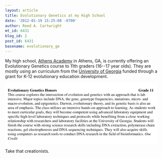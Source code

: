 ```yaml
---
layout: article
title: Evolutionary Genetics at my High School
date: '2012-01-19 15:25:08 -0700'
author: Reed A. Cartwright
mt_id: 6431
blog_id: 2
post_id: 6431
basename: evolutionary_ge
---
```

My high school, [Athens Academy](http://www.athensacademy.org/) in Athens, GA, is currently offering an Evolutionary Genetics course to 11th graders (16--17 year olds).  They are mostly using an curriculum from the [University of Georgia](http://www.uga.edu) funded through a grant for K-12 evolutionary education development.

<img src="/uploads/2012/aa2.png" alt="aa2.png" width="500" height="197" />

Take that creationists.

